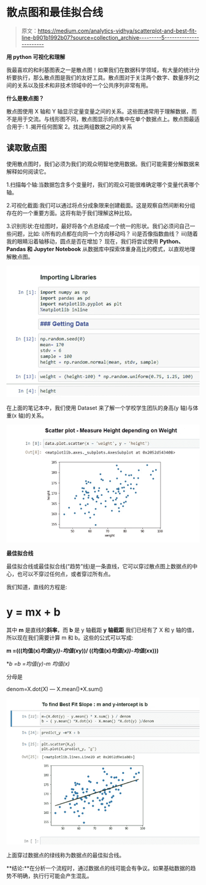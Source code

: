 # 散点图和最佳拟合线

> 原文：<https://medium.com/analytics-vidhya/scatterplot-and-best-fit-line-b901b1992b07?source=collection_archive---------5----------------------->

**用 python 可视化和理解**

我最喜欢的和利基图表之一是散点图！如果我们在数据科学领域，有大量的统计分析要执行，那么散点图是我们的友好工具。散点图对于关注两个数字、数量序列之间的关系以及技术和非技术领域中的一个公共序列非常有用。

**什么是散点图？**

散点图使用 X 轴和 Y 轴显示定量变量之间的关系。这些图通常用于理解数据，而不是用于交流。与线形图不同，散点图显示的点集中在单个数据点上。散点图最适合用于:
1 .揭开任何图案
2。找出两组数据之间的关系

## **读取散点图**

使用散点图时，我们必须为我们的观众明智地使用数据。我们可能需要分解数据来解释如何阅读它。

1.扫描每个轴:当数据包含多个变量时，我们的观众可能很难确定哪个变量代表哪个轴。

2.可视化截面:我们可以通过将点分成象限来创建截面。这是观察自然间断和分组存在的一个重要方面。这将有助于我们理解这种比较。

3.识别形状:在绘图时，最好将各个点总结成一个统一的形状。我们必须问自己一些问题，比如:
i)所有的点都在向同一个方向移动吗？
ii)是否像指数曲线？
iii)随着我的眼睛沿着轴移动，圆点是否在增加？
现在，我们将尝试使用 **Python、Pandas 和 Jupyter Notebook** 从数据库中探索体重身高比的模式，以直观地理解散点图。

![](img/558c7dea6c8861f5ce903015df6de2c7.png)

在上面的笔记本中，我们使用 Dataset 来了解一个学校学生团队的身高(y 轴)与体重(x 轴)的关系。

![](img/8017c40a284b7087481c7e0f8d4432df.png)

**最佳拟合线**

最佳拟合线或最佳拟合线(“趋势”线)是一条直线，它可以穿过散点图上数据点的中心，也可以不穿过任何点，或者穿过所有点。

我们知道，直线的方程是:

# **y = mx + b**

其中 **m** 是直线的**斜率**，而 **b** 是 y 轴截距 **y 轴截距**
我们已经有了 X 和 y 轴的值，所以现在我们需要计算 m 和 b。这些的公式可以写成:

**m =(((均值(x)*均值(y))-均值(x*y))/
((均值(x)*均值(x))-均值(x*x)))**

**b =b =均值(y)-m *均值(x)**

分母是

denom=X.dot(X) — X.mean()*X.sum()

![](img/362b028148a20d14e6d904b9f173e879.png)

上面穿过数据点的绿线称为数据点的最佳拟合线。

**结论:**在分析一个流程时，通过数据点的线可能会有争议。如果基础数据的趋势不明确，执行行可能会产生混乱。